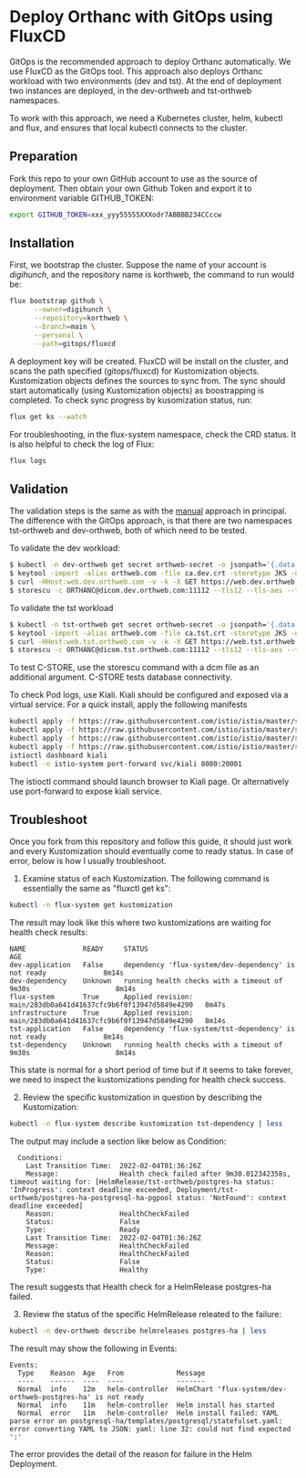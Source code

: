 # Deploy Orthanc with GitOps using FluxCD

GitOps is the recommended approach to deploy Orthanc automatically. We use FluxCD as the GitOps tool. This approach also deploys Orthanc workload with two environments (dev and tst). At the end of deployment two instances are deployed, in the dev-orthweb and tst-orthweb namespaces.

To work with this approach, we need a Kubernetes cluster, helm, kubectl and flux, and ensures that local kubectl connects to the cluster.
## Preparation
Fork this repo to your own GitHub account to use as the source of deployment. Then obtain your own Github Token and export it to environment variable GITHUB_TOKEN: 
```sh
export GITHUB_TOKEN=xxx_yyy55555XXXodr7ABBBB234CCccw
```
## Installation

First, we bootstrap the cluster. Suppose the name of your account is *digihunch*, and the repository name is korthweb, the command to run would be:

```sh
flux bootstrap github \
      --owner=digihunch \
      --repository=korthweb \
      --branch=main \
      --personal \
      --path=gitops/fluxcd
```
A deployment key will be created. FluxCD will be install on the cluster, and scans the path specified (gitops/fluxcd) for Kustomization objects.  Kustomization objects defines the sources to sync from. The sync should start automatically (using Kustomization objects) as boostrapping is completed. To check sync progress by kusomization status, run:
```sh
flux get ks --watch
```
For troubleshooting, in the flux-system namespace, check the CRD status. It is also helpful to check the log of Flux:
```sh
flux logs
```
## Validation
The validation steps is the same as with the [manual](https://github.com/digihunch/korthweb/blob/main/manual/README.md#validation) approach in principal. The difference with the GitOps approach, is that there are two namespaces tst-orthweb and dev-orthweb, both of which need to be tested.

To validate the dev workload:
```sh
$ kubectl -n dev-orthweb get secret orthweb-secret -o jsonpath='{.data.ca\.crt}' | base64 --decode > ca.dev.crt
$ keytool -import -alias orthweb.com -file ca.dev.crt -storetype JKS -noprompt -keystore client.dev.truststore -storepass Password123!
$ curl -HHost:web.dev.orthweb.com -v -k -X GET https://web.dev.orthweb.com/app/explorer.html -u orthanc:orthanc --cacert ca.dev.crt
$ storescu -c ORTHANC@dicom.dev.orthweb.com:11112 --tls12 --tls-aes --trust-store client.dev.truststore --trust-store-pass Password123!
```

To validate the tst workload
```sh
$ kubectl -n tst-orthweb get secret orthweb-secret -o jsonpath='{.data.ca\.crt}' | base64 --decode > ca.tst.crt
$ keytool -import -alias orthweb.com -file ca.tst.crt -storetype JKS -noprompt -keystore client.tst.truststore -storepass Password123!
$ curl -HHost:web.tst.orthweb.com -v -k -X GET https://web.tst.orthweb.com/app/explorer.html -u orthanc:orthanc --cacert ca.tst.crt
$ storescu -c ORTHANC@dicom.tst.orthweb.com:11112 --tls12 --tls-aes --trust-store client.tst.truststore --trust-store-pass Password123!
```
To test C-STORE, use the storescu command with a dcm file as an additional argument. C-STORE tests database connectivity.

To check Pod logs, use Kiali. Kiali should be configured and exposed via a virtual service. For a quick install, apply the following manifests
```sh
kubectl apply -f https://raw.githubusercontent.com/istio/istio/master/samples/addons/jaeger.yaml
kubectl apply -f https://raw.githubusercontent.com/istio/istio/master/samples/addons/grafana.yaml
kubectl apply -f https://raw.githubusercontent.com/istio/istio/master/samples/addons/prometheus.yaml
kubectl apply -f https://raw.githubusercontent.com/istio/istio/master/samples/addons/kiali.yaml
istioctl dashboard kiali
kubectl -n istio-system port-forward svc/kiali 8080:20001
```
The istioctl command should launch browser to Kiali page. Or alternatively use port-forward to expose kiali service.

## Troubleshoot

Once you fork from this repository and follow this guide, it should just work and every Kustomization should eventually come to ready status. In case of error, below is how I usually troubleshoot.

1. Examine status of each Kustomization. The following command is essentially the same as "fluxctl get ks":
```sh
kubectl -n flux-system get kustomization
```
The result may look like this where two kustomizations are waiting for health check results:
```
NAME              READY     STATUS                                                            AGE
dev-application   False     dependency 'flux-system/dev-dependency' is not ready              8m14s
dev-dependency    Unknown   running health checks with a timeout of 9m30s                     8m14s
flux-system       True      Applied revision: main/283db0a641d41637cfc9b6f0f13947d5849e4290   8m47s
infrastructure    True      Applied revision: main/283db0a641d41637cfc9b6f0f13947d5849e4290   8m14s
tst-application   False     dependency 'flux-system/tst-dependency' is not ready              8m14s
tst-dependency    Unknown   running health checks with a timeout of 9m30s                     8m14s
```
This state is normal for a short period of time but if it seems to take forever, we need to inspect the kustomizations pending for health check success.

2. Review the specific kustomization in question by describing the Kustomization:
```sh
kubectl -n flux-system describe kustomization tst-dependency | less
```
The output may include a section like below as Condition:
```
  Conditions:
    Last Transition Time:  2022-02-04T01:36:26Z
    Message:               Health check failed after 9m30.012342358s, timeout waiting for: [HelmRelease/tst-orthweb/postgres-ha status: 'InProgress': context deadline exceeded, Deployment/tst-orthweb/postgres-ha-postgresql-ha-pgpool status: 'NotFound': context deadline exceeded]
    Reason:                HealthCheckFailed
    Status:                False
    Type:                  Ready
    Last Transition Time:  2022-02-04T01:36:26Z
    Message:               HealthCheckFailed
    Reason:                HealthCheckFailed
    Status:                False
    Type:                  Healthy
```
The result suggests that Health check for a HelmRelease postgres-ha failed. 

3. Review the status of the specific HelmRelease releated to the failure:
```sh
kubectl -n dev-orthweb describe helmreleases postgres-ha | less
```
The result may show the following in Events:
```
Events:
  Type    Reason  Age   From             Message
  ----    ------  ----  ----             -------
  Normal  info    12m   helm-controller  HelmChart 'flux-system/dev-orthweb-postgres-ha' is not ready
  Normal  info    11m   helm-controller  Helm install has started
  Normal  error   11m   helm-controller  Helm install failed: YAML parse error on postgresql-ha/templates/postgresql/statefulset.yaml: error converting YAML to JSON: yaml: line 32: could not find expected ':'
  ```
  The error provides the detail of the reason for failure in the Helm Deployment.
